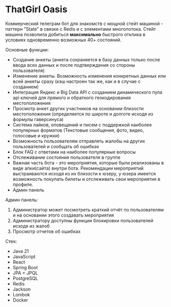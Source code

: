 # ThatGirl Oasis

Коммерческий телеграм бот для знакомств с мощной стейт машиной - паттерн "State" в связке с Redis и с элементами многопотока.
Стейт машина позволила добиться **максимально** быстрого отклика в условиях одновременно возможных 40+ состояний.

Основные функции:
* Создание анкеты (анкета сохраняется в базу данных только после ввода всех данных и после подтверждения со стороны пользователя)
* Изменение анкеты. Возможность изменения конкретных данных или всей анкеты сразу (кэш настроен так же, как и в случае с созданием)
* Интеграция Яндекс и Big Data API с созданием динамического пула api ключей для прямого и обратного геокодирования местоположения
* Просмотр анкет других участников на основании близости местоположения (определяется по широте и долготе исходя из формулы гаверсинуса)
* Система лайков, оповещений и писем с поддержкой наиболее популярных форматов (Текстовые сообщения, фото, видео, голосовые и кружки)
* Возможность пользователям отправлять жалобы на других пользователей и сообщать об ошибках
* Блок FAQ с ответами на наиболее популярные вопросы
* Отслеживание состояния пользователя в группе
* Важная часть бота - это мероприятия, которые были реализованы в виде апки(сайта) внутри бота. Рекомендации мероприятий 
выстраиваются исходя из их близости к юзеру, у юзера имеется возможность покупать билеты и отслеживать свои мероприятия в профиле. 
* Админ панель 

Админ панель: 
1. Администратор может посмотреть краткий отчёт по пользователям и на основании этого создавать мероприятия
2. Администратору доступны функции блокировки пользователей исходя из жалоб
3. Просмотр отчетов об ошибках

Стек:
* Java 21
* JavaScript
* React
* Spring Boot
* JPA + JPQL
* PostgreSQL
* Redis
* Jackson
* Lombok
* Docker